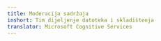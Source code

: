 ```yaml
---
title: Moderacija sadržaja
inshort: Tim dijeljenje datoteka i skladištenja
translator: Microsoft Cognitive Services
---
```





